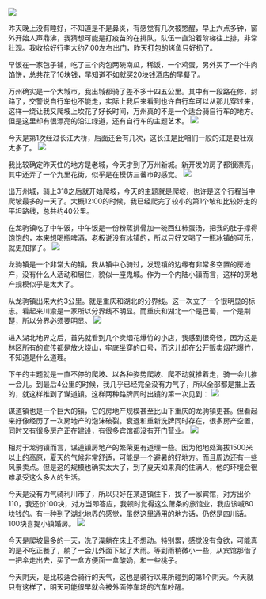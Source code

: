 ![](https://ridemypic.oss-cn-chengdu.aliyuncs.com/rideimg/0608.png)


昨天晚上没有睡好，不知道是不是鼻炎，有感觉有几次被憋醒，早上六点多钟，窗外开始人声鼎沸，我猜想可能是打疫苗的在排队，队伍一直沿着阶梯往上排，非常壮观。我收拾好行李大约7:00左右出门，昨天打包的烤鱼只好扔了。


早饭在一家包子铺，吃了三个肉包两碗南瓜，稀饭，一个鸡蛋，另外买了一个牛肉馅饼，总共花了16块钱，早知道不如就买20块钱酒店的早餐了。

万州确实是一个大城市，我出城都骑了差不多十四五公里。其中有一段路在修，封路了，交警说自行车也不能走，实际上我后来看到也许自行车可以从那儿穿过来，这样一绕让我又爬坡上坎花了好长时间，万州真的不是一个适合骑自行车的地方。但是这里却有很漂亮的沿江绿道，还有自行车的主题艺术。
![](https://ridemypic.oss-cn-chengdu.aliyuncs.com/rideimg/IMG_20210608_075940.jpg)

今天是第1次经过长江大桥，后面还会有几次，这长江是比咱们一般的江是要壮观太多了。
![](https://ridemypic.oss-cn-chengdu.aliyuncs.com/rideimg/IMG_20210608_075629.jpg)

我比较确定昨天住的地方是老城，今天才到了万州新城。新开发的房子都很漂亮，其中还弄了一个九里花街，似乎是在模仿三蕃市的感觉。
![](https://ridemypic.oss-cn-chengdu.aliyuncs.com/rideimg/IMG_20210608_082515.jpg)


出万州城，骑上318之后就开始爬坡，今天的主题就是爬坡，也许是这个行程当中爬坡最多的一天了。大概12:00的时候，我已经爬完了较小的第1个坡和比较好走的平坦路线，总共约40公里。


在龙驹镇吃了中午饭，中午饭是一份粉蒸排骨加一碗西红柿蛋汤，把我的肚子撑得饱饱的，本来想喝瓶啤酒，老板说没有冰镇的，所以只好又喝了一瓶冰镇的可乐，就更加撑了。
![](https://ridemypic.oss-cn-chengdu.aliyuncs.com/rideimg/IMG_20210608_120907.jpg)


龙驹镇是一个非常大的镇，我从镇中心骑过，发现镇的边缘有非常多空置的房地产，没有什么人活动和居住，貌似一座鬼城。作为一个内陆小镇而言，这样的房地产规模似乎是太大了。


从龙驹镇出来大约3公里。就是重庆和湖北的分界线。这一次立了一个很明显的标志。看起来川渝是一家所以分界线不明显。而重庆和湖北一个是巴蜀，一个是荆楚，所以分界必须要明显。
![](https://ridemypic.oss-cn-chengdu.aliyuncs.com/rideimg/IMG_20210608_135430.jpg)


进入湖北地界之后，首先就看到几个卖烟花爆竹的小店，我感到很奇怪，因为这是林区所有的宣传都是放火烧山，牢底坐穿的口号，而这儿却在公开贩卖烟花爆竹，不知道是什么道理。


下午的主题就是一直不停的爬坡、以各种姿势爬坡、爬不动就推着走，骑一会儿推一会儿。到最后4公里的时候，我几乎已经完全没有力气了，所以全部都是推上去的，就这样推到了谋道镇。这样两种路牌同时出镜的第一次见到：
![](https://ridemypic.oss-cn-chengdu.aliyuncs.com/rideimg/IMG_20210608_160128.jpg)


谋道镇也是一个巨大的镇，它的房地产规模甚至比山下重庆的龙驹镇更甚。但看起来好像经历了一次房地产的泡沫破裂。衰退和重新洗牌同时存在，很多房产空置，同时又有很多房产正在建设，有很多宾馆都没有开门营业。
![](https://ridemypic.oss-cn-chengdu.aliyuncs.com/rideimg/IMG_20210608_172346.jpg)


相对于龙驹镇而言，谋道镇房地产的繁荣更有道理一些。因为他地处海拔1500米以上的高原，夏天的气候非常舒适，可能是一个避暑的好地方。而且周边还有一些风景卖点。但是这的规模也确实太大了，到了夏天如果真的住满人，他的环境会很难承受这么多人的生活。


今天是没有力气骑利川市了，所以只好在某道镇住下，找了一家宾馆，对方出价110，我还价100块，对方当即答应，我顿时觉得这么萧条的旅馆业，我应该喊80块钱的。有一种到了湖北地界的感觉，虽然这里通用的地方话，仍然是四川话。100块喜提小镇婚房。
![](https://ridemypic.oss-cn-chengdu.aliyuncs.com/rideimg/IMG_20210608_183600.jpg)


今天是爬坡最多的一天，洗了澡躺在床上不想动。特别累，感觉没有食欲，可能真的是不吃正餐了，躺了一会儿外面下起了大雨。等到雨稍微小一些，从宾馆那借了一把伞走出去，买了一盒方便面一盒酸奶，和一些桃子。


今天阴天，是比较适合骑行的天气，这也是骑行以来所碰到的第1个阴天。今天就只有这样了，明天可能很早就会被外面停车场的汽车吵醒。
